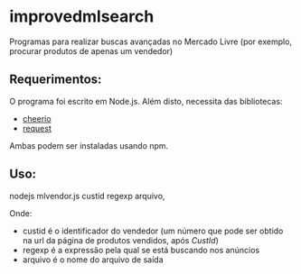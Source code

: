 # improvedmlsearch
Programas para realizar buscas avançadas no Mercado Livre (por exemplo, procurar produtos de apenas um vendedor)

## Requerimentos:

O programa foi escrito em Node.js. Além disto, necessita das bibliotecas:

* <a href="https://github.com/cheeriojs/cheerio">cheerio</a>
* <a href="https://github.com/request/request">request</a>

Ambas podem ser instaladas usando npm.

## Uso:

nodejs mlvendor.js custid regexp arquivo,

Onde:

* custid é o identificador do vendedor (um número que pode ser obtido na url da página de produtos vendidos, após _CustId_)
* regexp é a expressão pela qual se está buscando nos anúncios
* arquivo é o nome do arquivo de saída



